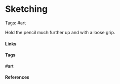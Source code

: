 # Sketching
Tags: #art

Hold the pencil much further up and with a loose grip.

#### Links


#### Tags
#art
#### References